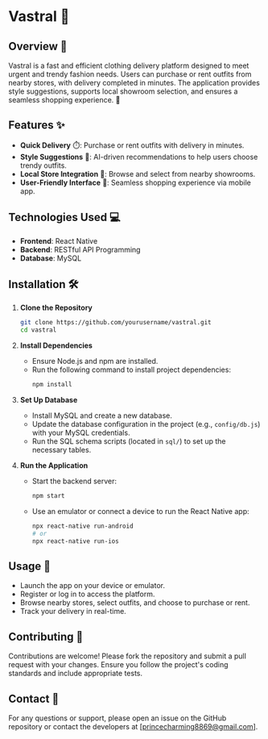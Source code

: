 # Vastral 🌟

## Overview 👗
Vastral is a fast and efficient clothing delivery platform designed to meet urgent and trendy fashion needs. Users can purchase or rent outfits from nearby stores, with delivery completed in minutes. The application provides style suggestions, supports local showroom selection, and ensures a seamless shopping experience. 🚀

## Features ✨
- **Quick Delivery** ⏱️: Purchase or rent outfits with delivery in minutes.
- **Style Suggestions** 🤖: AI-driven recommendations to help users choose trendy outfits.
- **Local Store Integration** 🏬: Browse and select from nearby showrooms.
- **User-Friendly Interface** 📱: Seamless shopping experience via mobile app.

## Technologies Used 💻
- **Frontend**: React Native
- **Backend**: RESTful API Programming
- **Database**: MySQL

## Installation 🛠️
1. **Clone the Repository**  
   ```bash
   git clone https://github.com/yourusername/vastral.git
   cd vastral
   ```

2. **Install Dependencies**  
   - Ensure Node.js and npm are installed.  
   - Run the following command to install project dependencies:  
     ```bash
     npm install
     ```

3. **Set Up Database**  
   - Install MySQL and create a new database.  
   - Update the database configuration in the project (e.g., `config/db.js`) with your MySQL credentials.  
   - Run the SQL schema scripts (located in `sql/`) to set up the necessary tables.

4. **Run the Application**  
   - Start the backend server:  
     ```bash
     npm start
     ```
   - Use an emulator or connect a device to run the React Native app:  
     ```bash
     npx react-native run-android
     # or
     npx react-native run-ios
     ```

## Usage 🛒
- Launch the app on your device or emulator.  
- Register or log in to access the platform.  
- Browse nearby stores, select outfits, and choose to purchase or rent.  
- Track your delivery in real-time.

## Contributing 🤝
Contributions are welcome! Please fork the repository and submit a pull request with your changes. Ensure you follow the project's coding standards and include appropriate tests.

## Contact 📧
For any questions or support, please open an issue on the GitHub repository or contact the developers at [princecharming8869@gmail.com].
